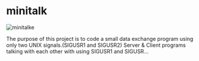 # minitalk
![minitalke](https://github.com/kursatpolatci/minitalk/assets/89658856/2ba4ac10-84aa-47e7-87c9-7409dee089aa)

The purpose of this project is to code a small data exchange program using only two UNIX signals.(SIGUSR1 and SIGUSR2) Server & Client programs talking with each other with using SIGUSR1 and SIGUSR…
